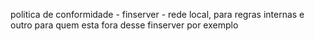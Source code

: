 politica de conformidade - finserver - rede local, para regras internas e outro para quem esta fora desse finserver por exemplo

